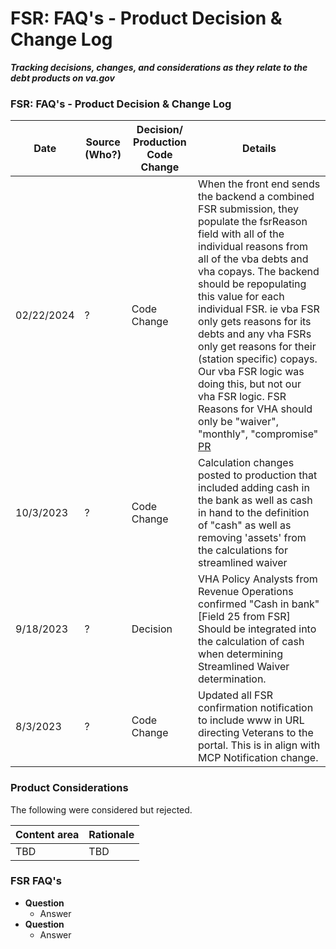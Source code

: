 # FSR: FAQ's - Product Decision & Change Log 
***Tracking decisions, changes, and considerations as they relate to the debt products on va.gov***




### FSR: FAQ's - Product Decision & Change Log 

| Date | Source (Who?) | Decision/ Production Code Change |Details |
| ---- | ---- | ---- |---- |
| 02/22/2024 | ? | Code Change |When the front end sends the backend a combined FSR submission, they populate the fsrReason field with all of the individual reasons from all of the vba debts and vha copays. The backend should be repopulating this value for each individual FSR. ie vba FSR only gets reasons for its debts and any vha FSRs only get reasons for their (station specific) copays. Our vba FSR logic was doing this, but not our vha FSR logic. FSR Reasons for VHA should only be "waiver", "monthly", "compromise" [PR](https://github.com/department-of-veterans-affairs/vets-api/pull/15617) |
| 10/3/2023 | ? |Code Change|Calculation changes posted to production that included adding cash in the bank as well as cash in hand to the definition of "cash" as well as removing 'assets' from the calculations for streamlined waiver |
| 9/18/2023 | ? | Decision |VHA Policy Analysts from Revenue Operations confirmed "Cash in bank" [Field 25 from FSR] Should be integrated into the calculation of cash when determining Streamlined Waiver determination.|
|8/3/2023 | ? | Code Change|Updated all FSR confirmation notification to include www in URL directing Veterans to the portal. This is in align with MCP Notification change.|

### Product Considerations

The following were considered but rejected.

| Content area | Rationale |
| ------- | -------- |
| TBD| TBD |

### FSR FAQ's

- **Question**
  - Answer
- **Question**
  - Answer
